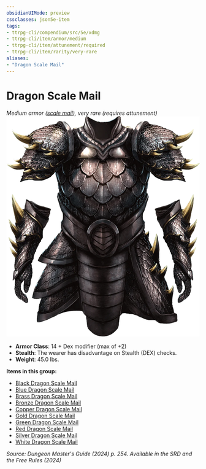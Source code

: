 ```yaml
---
obsidianUIMode: preview
cssclasses: json5e-item
tags:
- ttrpg-cli/compendium/src/5e/xdmg
- ttrpg-cli/item/armor/medium
- ttrpg-cli/item/attunement/required
- ttrpg-cli/item/rarity/very-rare
aliases: 
- "Dragon Scale Mail"
---
```

# Dragon Scale Mail
*Medium armor ([scale mail](Інструменти%20ДМ/CLI/items/scale-mail-xphb.md)), very rare (requires attunement)*  
![](Інструменти%20ДМ/CLI/items/img/dragon-scale-mail.webp#right)

- **Armor Class**: 14 + Dex modifier (max of +2)
- **Stealth**: The wearer has disadvantage on Stealth (DEX) checks.
- **Weight**: 45.0 lbs.

**Items in this group:**

- [Black Dragon Scale Mail](Інструменти%20ДМ/CLI/items/black-dragon-scale-mail-xdmg.md)
- [Blue Dragon Scale Mail](Інструменти%20ДМ/CLI/items/blue-dragon-scale-mail-xdmg.md)
- [Brass Dragon Scale Mail](Інструменти%20ДМ/CLI/items/brass-dragon-scale-mail-xdmg.md)
- [Bronze Dragon Scale Mail](Інструменти%20ДМ/CLI/items/bronze-dragon-scale-mail-xdmg.md)
- [Copper Dragon Scale Mail](Інструменти%20ДМ/CLI/items/copper-dragon-scale-mail-xdmg.md)
- [Gold Dragon Scale Mail](Інструменти%20ДМ/CLI/items/gold-dragon-scale-mail-xdmg.md)
- [Green Dragon Scale Mail](Інструменти%20ДМ/CLI/items/green-dragon-scale-mail-xdmg.md)
- [Red Dragon Scale Mail](Інструменти%20ДМ/CLI/items/red-dragon-scale-mail-xdmg.md)
- [Silver Dragon Scale Mail](Інструменти%20ДМ/CLI/items/silver-dragon-scale-mail-xdmg.md)
- [White Dragon Scale Mail](Інструменти%20ДМ/CLI/items/white-dragon-scale-mail-xdmg.md)

*Source: Dungeon Master's Guide (2024) p. 254. Available in the <span title='Systems Reference Document (5.2)'>SRD</span> and the Free Rules (2024)*